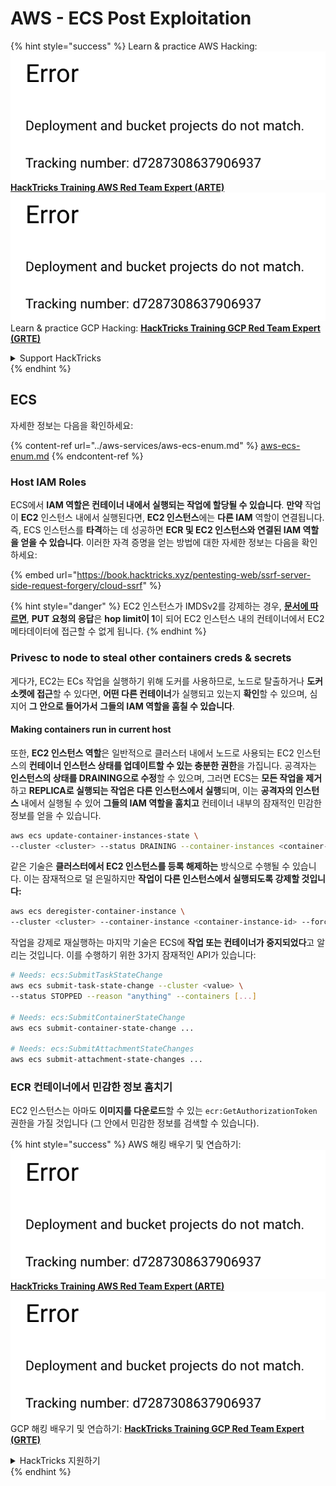 # AWS - ECS Post Exploitation

{% hint style="success" %}
Learn & practice AWS Hacking:<img src="../../../.gitbook/assets/image (1) (1).png" alt="" data-size="line">[**HackTricks Training AWS Red Team Expert (ARTE)**](https://training.hacktricks.xyz/courses/arte)<img src="../../../.gitbook/assets/image (1) (1).png" alt="" data-size="line">\
Learn & practice GCP Hacking: <img src="../../../.gitbook/assets/image (2).png" alt="" data-size="line">[**HackTricks Training GCP Red Team Expert (GRTE)**<img src="../../../.gitbook/assets/image (2).png" alt="" data-size="line">](https://training.hacktricks.xyz/courses/grte)

<details>

<summary>Support HackTricks</summary>

* Check the [**subscription plans**](https://github.com/sponsors/carlospolop)!
* **Join the** 💬 [**Discord group**](https://discord.gg/hRep4RUj7f) or the [**telegram group**](https://t.me/peass) or **follow** us on **Twitter** 🐦 [**@hacktricks\_live**](https://twitter.com/hacktricks\_live)**.**
* **Share hacking tricks by submitting PRs to the** [**HackTricks**](https://github.com/carlospolop/hacktricks) and [**HackTricks Cloud**](https://github.com/carlospolop/hacktricks-cloud) github repos.

</details>
{% endhint %}

## ECS

자세한 정보는 다음을 확인하세요:

{% content-ref url="../aws-services/aws-ecs-enum.md" %}
[aws-ecs-enum.md](../aws-services/aws-ecs-enum.md)
{% endcontent-ref %}

### Host IAM Roles

ECS에서 **IAM 역할은 컨테이너 내에서 실행되는 작업에 할당될 수 있습니다**. **만약** 작업이 **EC2** 인스턴스 내에서 실행된다면, **EC2 인스턴스**에는 **다른 IAM** 역할이 연결됩니다.\
즉, ECS 인스턴스를 **타격**하는 데 성공하면 **ECR 및 EC2 인스턴스와 연결된 IAM 역할을 얻을 수 있습니다**. 이러한 자격 증명을 얻는 방법에 대한 자세한 정보는 다음을 확인하세요:

{% embed url="https://book.hacktricks.xyz/pentesting-web/ssrf-server-side-request-forgery/cloud-ssrf" %}

{% hint style="danger" %}
EC2 인스턴스가 IMDSv2를 강제하는 경우, [**문서에 따르면**](https://docs.aws.amazon.com/AWSEC2/latest/UserGuide/instance-metadata-v2-how-it-works.html), **PUT 요청의 응답**은 **hop limit이 1**이 되어 EC2 인스턴스 내의 컨테이너에서 EC2 메타데이터에 접근할 수 없게 됩니다.
{% endhint %}

### Privesc to node to steal other containers creds & secrets

게다가, EC2는 ECs 작업을 실행하기 위해 도커를 사용하므로, 노드로 탈출하거나 **도커 소켓에 접근**할 수 있다면, **어떤 다른 컨테이너**가 실행되고 있는지 **확인**할 수 있으며, 심지어 **그 안으로 들어가서** **그들의 IAM 역할을 훔칠 수 있습니다**.

#### Making containers run in current host

또한, **EC2 인스턴스 역할**은 일반적으로 클러스터 내에서 노드로 사용되는 EC2 인스턴스의 **컨테이너 인스턴스 상태를 업데이트할 수 있는 충분한 권한**을 가집니다. 공격자는 **인스턴스의 상태를 DRAINING으로 수정**할 수 있으며, 그러면 ECS는 **모든 작업을 제거**하고 **REPLICA로 실행되는 작업은 다른 인스턴스에서 실행**되며, 이는 **공격자의 인스턴스** 내에서 실행될 수 있어 **그들의 IAM 역할을 훔치고** 컨테이너 내부의 잠재적인 민감한 정보를 얻을 수 있습니다.
```bash
aws ecs update-container-instances-state \
--cluster <cluster> --status DRAINING --container-instances <container-instance-id>
```
같은 기술은 **클러스터에서 EC2 인스턴스를 등록 해제하는** 방식으로 수행될 수 있습니다. 이는 잠재적으로 덜 은밀하지만 **작업이 다른 인스턴스에서 실행되도록 강제할 것입니다:**
```bash
aws ecs deregister-container-instance \
--cluster <cluster> --container-instance <container-instance-id> --force
```
작업을 강제로 재실행하는 마지막 기술은 ECS에 **작업 또는 컨테이너가 중지되었다**고 알리는 것입니다. 이를 수행하기 위한 3가지 잠재적인 API가 있습니다:
```bash
# Needs: ecs:SubmitTaskStateChange
aws ecs submit-task-state-change --cluster <value> \
--status STOPPED --reason "anything" --containers [...]

# Needs: ecs:SubmitContainerStateChange
aws ecs submit-container-state-change ...

# Needs: ecs:SubmitAttachmentStateChanges
aws ecs submit-attachment-state-changes ...
```
### ECR 컨테이너에서 민감한 정보 훔치기

EC2 인스턴스는 아마도 **이미지를 다운로드**할 수 있는 `ecr:GetAuthorizationToken` 권한을 가질 것입니다 (그 안에서 민감한 정보를 검색할 수 있습니다). 

{% hint style="success" %}
AWS 해킹 배우기 및 연습하기:<img src="../../../.gitbook/assets/image (1) (1).png" alt="" data-size="line">[**HackTricks Training AWS Red Team Expert (ARTE)**](https://training.hacktricks.xyz/courses/arte)<img src="../../../.gitbook/assets/image (1) (1).png" alt="" data-size="line">\
GCP 해킹 배우기 및 연습하기: <img src="../../../.gitbook/assets/image (2).png" alt="" data-size="line">[**HackTricks Training GCP Red Team Expert (GRTE)**<img src="../../../.gitbook/assets/image (2).png" alt="" data-size="line">](https://training.hacktricks.xyz/courses/grte)

<details>

<summary>HackTricks 지원하기</summary>

* [**구독 계획**](https://github.com/sponsors/carlospolop) 확인하기!
* **💬 [**Discord 그룹**](https://discord.gg/hRep4RUj7f) 또는 [**텔레그램 그룹**](https://t.me/peass)에 참여하거나 **Twitter** 🐦 [**@hacktricks\_live**](https://twitter.com/hacktricks\_live)**를 팔로우하세요.**
* **[**HackTricks**](https://github.com/carlospolop/hacktricks) 및 [**HackTricks Cloud**](https://github.com/carlospolop/hacktricks-cloud) 깃허브 리포에 PR을 제출하여 해킹 팁을 공유하세요.**

</details>
{% endhint %}
